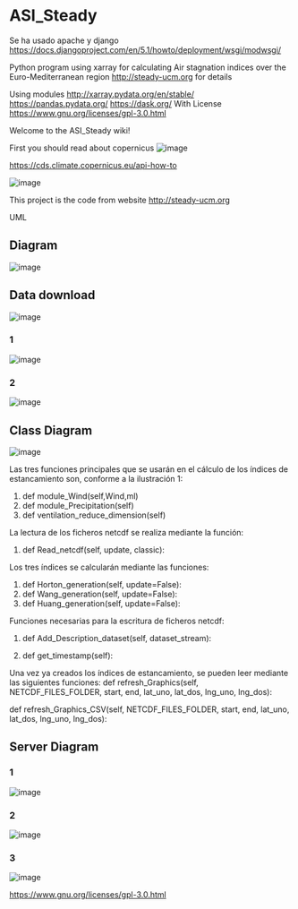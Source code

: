 # ASI_Steady
Se ha usado apache y django
https://docs.djangoproject.com/en/5.1/howto/deployment/wsgi/modwsgi/

Python program using xarray for calculating Air stagnation indices over the Euro-Mediterranean region
http://steady-ucm.org for details

Using modules
http://xarray.pydata.org/en/stable/
https://pandas.pydata.org/
https://dask.org/
With License
https://www.gnu.org/licenses/gpl-3.0.html

Welcome to the ASI_Steady wiki! 

First you should read about copernicus
![image](https://user-images.githubusercontent.com/34353851/112830792-4ceb1880-9093-11eb-8c59-28089c3761d2.png)

https://cds.climate.copernicus.eu/api-how-to


![image](https://user-images.githubusercontent.com/34353851/112707260-55ccc600-8eaa-11eb-9088-98c382bb3d87.png)

This project is the code from website http://steady-ucm.org


UML

## Diagram
![image](https://user-images.githubusercontent.com/34353851/112707154-6df01580-8ea9-11eb-8eb5-122914afef1c.png)

## Data download
![image](https://user-images.githubusercontent.com/34353851/112707179-a2fc6800-8ea9-11eb-8040-4adcc17d8a68.png)

### 1
![image](https://user-images.githubusercontent.com/34353851/112707189-c9ba9e80-8ea9-11eb-9710-384fef53bc3c.png)

### 2
![image](https://user-images.githubusercontent.com/34353851/112707217-0eded080-8eaa-11eb-994c-ff96b6eba1cf.png)

## Class Diagram

![image](https://user-images.githubusercontent.com/34353851/112707230-23bb6400-8eaa-11eb-92dd-983bb9a319d7.png)

Las tres  funciones principales que se usarán en el cálculo de los índices de estancamiento son, conforme a la ilustración 1:
1.	def module_Wind(self,Wind,ml)
2.	def module_Precipitation(self)
3.	def ventilation_reduce_dimension(self)

La lectura de los ficheros netcdf se realiza mediante la función:
1.	def Read_netcdf(self, update, classic):


Los tres índices se calcularán mediante las funciones:
1.	def Horton_generation(self, update=False):
2.	def Wang_generation(self, update=False):
3.	def Huang_generation(self, update=False):

Funciones necesarias para la escritura de ficheros netcdf:
1.	def Add_Description_dataset(self, dataset_stream):

2.	def get_timestamp(self):
	
Una vez ya creados los índices de estancamiento, se pueden leer mediante las siguientes funciones:
def refresh_Graphics(self, NETCDF_FILES_FOLDER, start, end, lat_uno, lat_dos, lng_uno, lng_dos):

def refresh_Graphics_CSV(self, NETCDF_FILES_FOLDER, start, end, lat_uno, lat_dos, lng_uno, lng_dos):

## Server Diagram
### 1
![image](https://user-images.githubusercontent.com/34353851/112707327-cb389680-8eaa-11eb-8226-d5c4b756b4f8.png)

### 2
![image](https://user-images.githubusercontent.com/34353851/112707343-e99e9200-8eaa-11eb-8207-9bbf83d3b793.png)

### 3
![image](https://user-images.githubusercontent.com/34353851/112707354-01761600-8eab-11eb-8aea-1cf8e06ce9c3.png)



https://www.gnu.org/licenses/gpl-3.0.html
